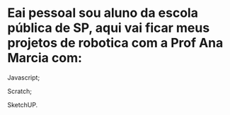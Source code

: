 # Eai pessoal sou aluno da escola pública de SP, aqui vai ficar meus projetos de robotica com a Prof Ana Marcia com:
Javascript;

Scratch;

SketchUP.
